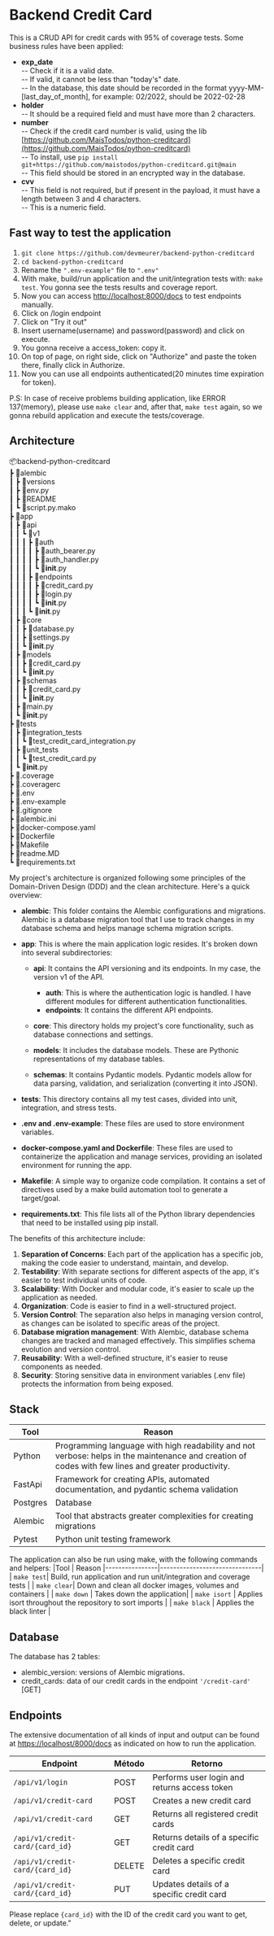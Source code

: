 # Backend Credit Card

This is a CRUD API for credit cards with 95% of coverage tests. Some business rules have been applied:

- **exp_date**<br>
  -- Check if it is a valid date.<br>
  -- If valid, it cannot be less than "today's" date.<br>
  -- In the database, this date should be recorded in the format yyyy-MM-[last_day_of_month], for example: 02/2022, should be 2022-02-28
- **holder**<br>
  -- It should be a required field and must have more than 2 characters.
- **number**<br>
  -- Check if the credit card number is valid, using the lib [https://github.com/MaisTodos/python-creditcard](https://github.com/MaisTodos/python-creditcard)<br>
  -- To install, use `pip install git+https://github.com/maistodos/python-creditcard.git@main`<br>
  -- This field should be stored in an encrypted way in the database.
- **cvv**<br>
  -- This field is not required, but if present in the payload, it must have a length between 3 and 4 characters.<br>
  -- This is a numeric field.

## Fast way to test the application

1.  `git clone https://github.com/devmeurer/backend-python-creditcard`
2.  `cd backend-python-creditcard`
3.  Rename the `".env-example"` file to `".env"`
4.  With make, build/run application and the unit/integration tests with: `make test`. You gonna see the tests results and coverage report.
5.  Now you can access [http://localhost:8000/docs](http://localhost:8000/docs) to test endpoints manually.
6.  Click on /login endpoint
7.  Click on "Try it out"
8.  Insert username(username) and password(password) and click on execute.
9.  You gonna receive a access_token: copy it.
10. On top of page, on right side, click on "Authorize" and paste the token there, finally click in Authorize.
11. Now you can use all endpoints authenticated(20 minutes time expiration for token).

P.S: In case of receive problems building application, like ERROR 137(memory), please use `make clear` and, after that, `make test` again, so we gonna rebuild application and execute the tests/coverage.

## Architecture

📦backend-python-creditcard<br>
┣ 📂alembic<br>
┃ ┣ 📂versions<br>
┃ ┣ 📜env.py<br>
┃ ┣ 📜README<br>
┃ ┗ 📜script.py.mako<br>
┣ 📂app<br>
┃ ┣ 📂api<br>
┃ ┃ ┗ 📂v1<br>
┃ ┃ ┃ ┣ 📂auth<br>
┃ ┃ ┃ ┃ ┣ 📜auth_bearer.py<br>
┃ ┃ ┃ ┃ ┣ 📜auth_handler.py<br>
┃ ┃ ┃ ┃ ┗ 📜**init**.py<br>
┃ ┃ ┃ ┣ 📂endpoints<br>
┃ ┃ ┃ ┃ ┣ 📜credit_card.py<br>
┃ ┃ ┃ ┃ ┣ 📜login.py<br>
┃ ┃ ┃ ┃ ┗ 📜**init**.py<br>
┃ ┃ ┃ ┗ 📜**init**.py<br>
┃ ┣ 📂core<br>
┃ ┃ ┣ 📜database.py<br>
┃ ┃ ┣ 📜settings.py<br>
┃ ┃ ┗ 📜**init**.py<br>
┃ ┣ 📂models<br>
┃ ┃ ┣ 📜credit_card.py<br>
┃ ┃ ┗ 📜**init**.py<br>
┃ ┣ 📂schemas<br>
┃ ┃ ┣ 📜credit_card.py<br>
┃ ┃ ┗ 📜**init**.py<br>
┃ ┣ 📜main.py<br>
┃ ┗ 📜**init**.py<br>
┣ 📂tests<br>
┃ ┣ 📂integration_tests<br>
┃ ┃ ┗ 📜test_credit_card_integration.py<br>
┃ ┣ 📂unit_tests<br>
┃ ┃ ┗ 📜test_credit_card.py<br>
┃ ┗ 📜**init**.py<br>
┣ 📜.coverage<br>
┣ 📜.coveragerc<br>
┣ 📜.env<br>
┣ 📜.env-example<br>
┣ 📜.gitignore<br>
┣ 📜alembic.ini<br>
┣ 📜docker-compose.yaml<br>
┣ 📜Dockerfile<br>
┣ 📜Makefile<br>
┣ 📜readme.MD<br>
┗ 📜requirements.txt<br>

My project's architecture is organized following some principles of the Domain-Driven Design (DDD) and the clean architecture. Here's a quick overview:

- **alembic**: This folder contains the Alembic configurations and migrations. Alembic is a database migration tool that I use to track changes in my database schema and helps manage schema migration scripts.
- **app**: This is where the main application logic resides. It's broken down into several subdirectories:

  - **api**: It contains the API versioning and its endpoints. In my case, the version v1 of the API.

    - **auth**: This is where the authentication logic is handled. I have different modules for different authentication functionalities.
    - **endpoints**: It contains the different API endpoints.

  - **core**: This directory holds my project's core functionality, such as database connections and settings.
  - **models**: It includes the database models. These are Pythonic representations of my database tables.
  - **schemas**: It contains Pydantic models. Pydantic models allow for data parsing, validation, and serialization (converting it into JSON).

- **tests**: This directory contains all my test cases, divided into unit, integration, and stress tests.
- **.env and .env-example**: These files are used to store environment variables.
- **docker-compose.yaml and Dockerfile**: These files are used to containerize the application and manage services, providing an isolated environment for running the app.
- **Makefile**: A simple way to organize code compilation. It contains a set of directives used by a make build automation tool to generate a target/goal.
- **requirements.txt**: This file lists all of the Python library dependencies that need to be installed using pip install.

The benefits of this architecture include:

1.  **Separation of Concerns**: Each part of the application has a specific job, making the code easier to understand, maintain, and develop.
2.  **Testability**: With separate sections for different aspects of the app, it's easier to test individual units of code.
3.  **Scalability**: With Docker and modular code, it's easier to scale up the application as needed.
4.  **Organization**: Code is easier to find in a well-structured project.
5.  **Version Control**: The separation also helps in managing version control, as changes can be isolated to specific areas of the project.
6.  **Database migration management**: With Alembic, database schema changes are tracked and managed effectively. This simplifies schema evolution and version control.
7.  **Reusability**: With a well-defined structure, it's easier to reuse components as needed.
8.  **Security**: Storing sensitive data in environment variables (.env file) protects the information from being exposed.

## Stack

| Tool     | Reason                                                                                                                                              |
| -------- | --------------------------------------------------------------------------------------------------------------------------------------------------- |
| Python   | Programming language with high readability and not verbose: helps in the maintenance and creation of codes with few lines and greater productivity. |
| FastApi  | Framework for creating APIs, automated documentation, and pydantic schema validation                                                                |
| Postgres | Database                                                                                                                                            |
| Alembic  | Tool that abstracts greater complexities for creating migrations                                                                                    |
| Pytest   | Python unit testing framework                                                                                                                       |

The application can also be run using make, with the following commands and helpers:
|Tool | Reason
|----------------|-------------------------------|
| `make test`| Build, run application and run unit/integration and coverage tests |
| `make clear`| Down and clean all docker images, volumes and containers |
| `make down` | Takes down the application|
| `make isort` | Applies isort throughout the repository to sort imports |
| `make black` | Applies the black linter |

## Database

The database has 2 tables:

- alembic_version: versions of Alembic migrations.
- credit_cards: data of our credit cards in the endpoint `'/credit-card'` [GET]

## Endpoints

The extensive documentation of all kinds of input and output can be found at [https://localhost/8000/docs](https://localhost/8000/docs) as indicated on how to run the application.

| Endpoint                        | Método | Retorno                                      |
| ------------------------------- | ------ | -------------------------------------------- |
| `/api/v1/login`                 | POST   | Performs user login and returns access token |
| `/api/v1/credit-card`           | POST   | Creates a new credit card                    |
| `/api/v1/credit-card`           | GET    | Returns all registered credit cards          |
| `/api/v1/credit-card/{card_id}` | GET    | Returns details of a specific credit card    |
| `/api/v1/credit-card/{card_id}` | DELETE | Deletes a specific credit card               |
| `/api/v1/credit-card/{card_id}` | PUT    | Updates details of a specific credit card    |

Please replace `{card_id}` with the ID of the credit card you want to get, delete, or update."
